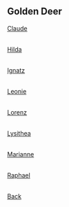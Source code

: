 ## Golden Deer

[Claude](https://rocdoc2.github.io/fe3h-discord-builds/Claude.html)<br> <br>

[Hilda](https://rocdoc2.github.io/fe3h-discord-builds/Hilda.html)<br> <br>

[Ignatz](https://rocdoc2.github.io/fe3h-discord-builds/Ignatz.html)<br> <br>

[Leonie](https://rocdoc2.github.io/fe3h-discord-builds/Leonie.html)<br> <br>

[Lorenz](https://rocdoc2.github.io/fe3h-discord-builds/Lorenz.html)<br> <br>

[Lysithea](https://rocdoc2.github.io/fe3h-discord-builds/Lysithea.html)<br> <br>

[Marianne](https://rocdoc2.github.io/fe3h-discord-builds/Marianne.html)<br> <br>

[Raphael](https://rocdoc2.github.io/fe3h-discord-builds/Raphael.html)<br> <br>

[Back](https://rocdoc2.github.io/fe3h-discord-builds/)
